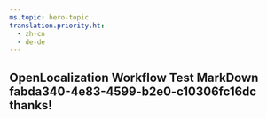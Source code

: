 ```yaml
---
ms.topic: hero-topic
translation.priority.ht: 
  - zh-cn
  - de-de
---
```

## OpenLocalization Workflow Test MarkDown fabda340-4e83-4599-b2e0-c10306fc16dc thanks!
